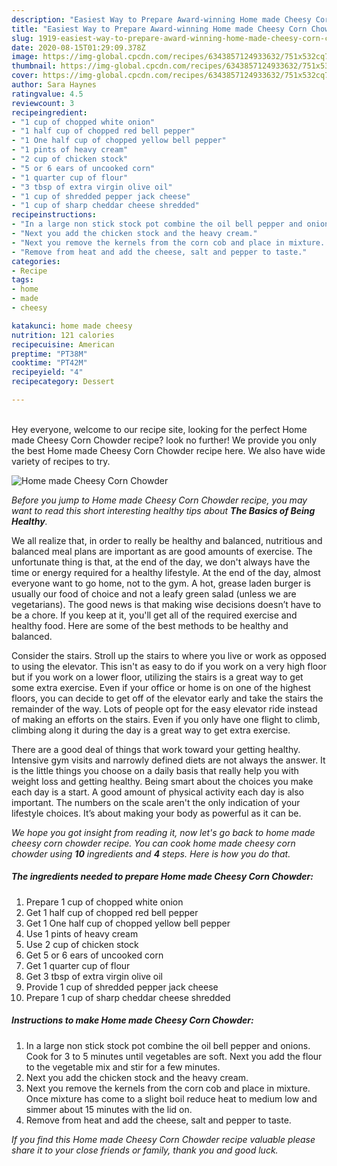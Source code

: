 ```yaml
---
description: "Easiest Way to Prepare Award-winning Home made Cheesy Corn Chowder"
title: "Easiest Way to Prepare Award-winning Home made Cheesy Corn Chowder"
slug: 1919-easiest-way-to-prepare-award-winning-home-made-cheesy-corn-chowder
date: 2020-08-15T01:29:09.378Z
image: https://img-global.cpcdn.com/recipes/6343857124933632/751x532cq70/home-made-cheesy-corn-chowder-recipe-main-photo.jpg
thumbnail: https://img-global.cpcdn.com/recipes/6343857124933632/751x532cq70/home-made-cheesy-corn-chowder-recipe-main-photo.jpg
cover: https://img-global.cpcdn.com/recipes/6343857124933632/751x532cq70/home-made-cheesy-corn-chowder-recipe-main-photo.jpg
author: Sara Haynes
ratingvalue: 4.5
reviewcount: 3
recipeingredient:
- "1 cup of chopped white onion"
- "1 half cup of chopped red bell pepper"
- "1 One half cup of chopped yellow bell pepper"
- "1 pints of heavy cream"
- "2 cup of chicken stock"
- "5 or 6 ears of uncooked corn"
- "1 quarter cup of flour"
- "3 tbsp of extra virgin olive oil"
- "1 cup of shredded pepper jack cheese"
- "1 cup of sharp cheddar cheese shredded"
recipeinstructions:
- "In a large non stick stock pot combine the oil bell pepper and onions. Cook for 3 to 5 minutes until vegetables are soft.  Next you add the flour to the vegetable mix and stir for a few minutes."
- "Next you add the chicken stock and the heavy cream."
- "Next you remove the kernels from the corn cob and place in mixture. Once mixture has come to a slight boil reduce heat to medium low and simmer about 15 minutes with the lid on."
- "Remove from heat and add the cheese, salt and pepper to taste."
categories:
- Recipe
tags:
- home
- made
- cheesy

katakunci: home made cheesy 
nutrition: 121 calories
recipecuisine: American
preptime: "PT38M"
cooktime: "PT42M"
recipeyield: "4"
recipecategory: Dessert

---
```

<br>
Hey everyone, welcome to our recipe site, looking for the perfect Home made Cheesy Corn Chowder recipe? look no further! We provide you only the best Home made Cheesy Corn Chowder recipe here. We also have wide variety of recipes to try.
<br>


![Home made Cheesy Corn Chowder](https://img-global.cpcdn.com/recipes/6343857124933632/751x532cq70/home-made-cheesy-corn-chowder-recipe-main-photo.jpg)

<i>Before you jump to Home made Cheesy Corn Chowder recipe, you may want to read this short interesting healthy tips about <strong>The Basics of Being Healthy</strong>.</i>

We all realize that, in order to really be healthy and balanced, nutritious and balanced meal plans are important as are good amounts of exercise. The unfortunate thing is that, at the end of the day, we don't always have the time or energy required for a healthy lifestyle. At the end of the day, almost everyone want to go home, not to the gym. A hot, grease laden burger is usually our food of choice and not a leafy green salad (unless we are vegetarians). The good news is that making wise decisions doesn’t have to be a chore. If you keep at it, you'll get all of the required exercise and healthy food. Here are some of the best methods to be healthy and balanced.

Consider the stairs. Stroll up the stairs to where you live or work as opposed to using the elevator. This isn't as easy to do if you work on a very high floor but if you work on a lower floor, utilizing the stairs is a great way to get some extra exercise. Even if your office or home is on one of the highest floors, you can decide to get off of the elevator early and take the stairs the remainder of the way. Lots of people opt for the easy elevator ride instead of making an efforts on the stairs. Even if you only have one flight to climb, climbing along it during the day is a great way to get extra exercise. 

There are a good deal of things that work toward your getting healthy. Intensive gym visits and narrowly defined diets are not always the answer. It is the little things you choose on a daily basis that really help you with weight loss and getting healthy. Being smart about the choices you make each day is a start. A good amount of physical activity each day is also important. The numbers on the scale aren't the only indication of your lifestyle choices. It’s about making your body as powerful as it can be. 


<i>We hope you got insight from reading it, now let's go back to home made cheesy corn chowder recipe. You can cook home made cheesy corn chowder using <strong>10</strong> ingredients and <strong>4</strong> steps. Here is how you do that.
</i>

##### The ingredients needed to prepare Home made Cheesy Corn Chowder:

1. Prepare 1 cup of chopped white onion
1. Get 1 half cup of chopped red bell pepper
1. Get 1 One half cup of chopped yellow bell pepper
1. Use 1 pints of heavy cream
1. Use 2 cup of chicken stock
1. Get 5 or 6 ears of uncooked corn
1. Get 1 quarter cup of flour
1. Get 3 tbsp of extra virgin olive oil
1. Provide 1 cup of shredded pepper jack cheese
1. Prepare 1 cup of sharp cheddar cheese shredded


##### Instructions to make Home made Cheesy Corn Chowder:

1. In a large non stick stock pot combine the oil bell pepper and onions. Cook for 3 to 5 minutes until vegetables are soft.  Next you add the flour to the vegetable mix and stir for a few minutes.
1. Next you add the chicken stock and the heavy cream.
1. Next you remove the kernels from the corn cob and place in mixture. Once mixture has come to a slight boil reduce heat to medium low and simmer about 15 minutes with the lid on.
1. Remove from heat and add the cheese, salt and pepper to taste.


<i>If you find this Home made Cheesy Corn Chowder recipe valuable please share it to your close friends or family, thank you and good luck.</i>
